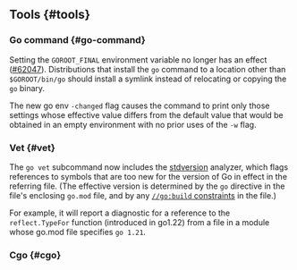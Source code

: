 ## Tools {#tools}

### Go command {#go-command}

Setting the `GOROOT_FINAL` environment variable no longer has an effect
([#62047](https://go.dev/issue/62047)).
Distributions that install the `go` command to a location other than
`$GOROOT/bin/go` should install a symlink instead of relocating
or copying the `go` binary.

The new go env `-changed` flag causes the command to print only
those settings whose effective value differs from the default value
that would be obtained in an empty environment with no prior uses of the `-w` flag.

### Vet {#vet}

The `go vet` subcommand now includes the
[stdversion](https://beta.pkg.go.dev/golang.org/x/tools/go/analysis/passes/stdversion)
analyzer, which flags references to symbols that are too new for the version
of Go in effect in the referring file. (The effective version is determined
by the `go` directive in the file's enclosing `go.mod` file, and
by any [`//go:build` constraints](https://pkg.go.dev/cmd/go#hdr-Build_constraints)
in the file.)

For example, it will report a diagnostic for a reference to the
`reflect.TypeFor` function (introduced in go1.22) from a file in a
module whose go.mod file specifies `go 1.21`.

### Cgo {#cgo}


